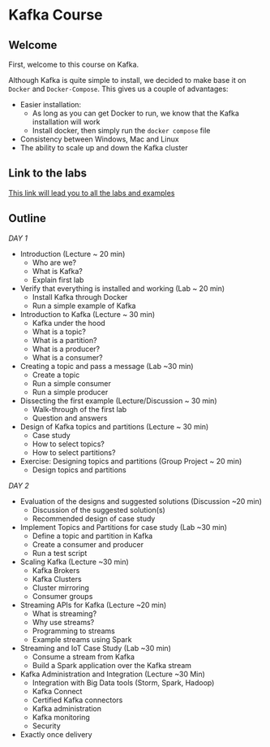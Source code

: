 # Kafka Course

## Welcome

First, welcome to this course on Kafka.

Although Kafka is quite simple to install, we decided to make base it on `Docker` and `Docker-Compose`.
This gives us a couple of advantages:

- Easier installation:
  - As long as you can get Docker to run, we know that the Kafka installation will work
  - Install docker, then simply run the `docker compose` file
- Consistency between Windows, Mac and Linux
- The ability to scale up and down the Kafka cluster

## Link to the labs

[This link will lead you to all the labs and examples](labs/labs.md)

## Outline

*DAY 1*

* Introduction (Lecture ~ 20 min)
  * Who are we?
  * What is Kafka?
  * Explain first lab
* Verify that everything is installed and working (Lab ~ 20 min)
  * Install Kafka through Docker
  * Run a simple example of Kafka
* Introduction to Kafka (Lecture ~ 30 min)
  * Kafka under the hood
  * What is a topic?
  * What is a partition?
  * What is a producer?
  * What is a consumer?
* Creating a topic and pass a message (Lab ~30 min)
  * Create a topic
  * Run a simple consumer
  * Run a simple producer
* Dissecting the first example (Lecture/Discussion ~ 30 min)
  * Walk-through of the first lab
  * Question and answers
* Design of Kafka topics and partitions (Lecture ~ 30 min)
  * Case study
  * How to select topics?
  * How to select partitions?
* Exercise: Designing topics and partitions (Group Project ~ 20 min)
  * Design topics and partitions

*DAY 2*

* Evaluation of the designs and suggested solutions (Discussion ~20 min)
  * Discussion of the suggested solution(s)
  * Recommended design of case study
* Implement Topics and Partitions for case study (Lab ~30 min)
  * Define a topic and partition in Kafka
  * Create a consumer and producer
  * Run a test script
* Scaling Kafka (Lecture ~30 min)
  * Kafka Brokers
  * Kafka Clusters
  * Cluster mirroring
  * Consumer groups
* Streaming APIs for Kafka (Lecture ~20 min)
  * What is streaming?
  * Why use streams?
  * Programming to streams
  * Example streams using Spark
* Streaming and IoT Case Study (Lab ~30 min)
  * Consume a stream from Kafka
  * Build a Spark application over the Kafka stream
* Kafka Administration and Integration (Lecture ~30 Min)
  * Integration with Big Data tools (Storm, Spark, Hadoop)
  * Kafka Connect
  * Certified Kafka connectors
  * Kafka administration
  * Kafka monitoring
  * Security
* Exactly once delivery

